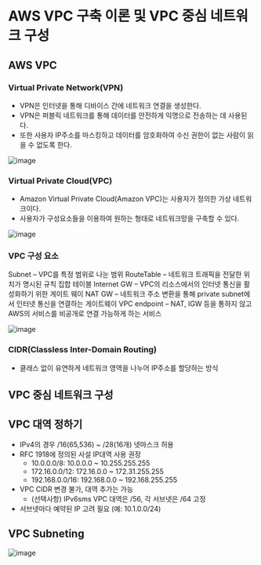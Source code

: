 # AWS VPC 구축 이론 및 VPC 중심 네트워크 구성

## AWS VPC

### Virtual Private Network(VPN)

- VPN은 인터넷을 통해 디바이스 간에 네트워크 연결을 생성한다.
- VPN은 퍼블릭 네트워크를 통해 데이터를 안전하게 익명으로 전송하는 데 사용된다. 
- 또한 사용자 IP주소를 마스킹하고 데이터를 암호화하여 수신 권한이 없는 사람이 읽을 수 없도록 한다. 

![image](https://user-images.githubusercontent.com/66311161/177533875-7abbf68a-5707-46f5-a781-fa1504674721.png)

### Virtual Private Cloud(VPC)

- Amazon Virtual Private Cloud(Amazon VPC)는 사용자가 정의한 가상 네트워크이다.
- 사용자가 구성요소들을 이용하여 원하는 형태로 네트워크망을 구축할 수 있다.

![image](https://user-images.githubusercontent.com/66311161/177534508-b9501695-c10c-42a0-93a9-f2dc9586723d.png)

### VPC 구성 요소

Subnet – VPC를 특정 범위로 나눈 범위
RouteTable – 네트워크 트래픽을 전달한 위치가 명시된 규칙 집합 테이블
Internet GW – VPC의 리소스에서의 인터넷 통신을 활성화하기 위한 게이트 웨이
NAT GW – 네트워크 주소 변환을 통해 private subnet에서 인터넷 통신을 연결하는 게이트웨이
VPC endpoint – NAT, IGW 등을 통하지 않고 AWS의 서비스를 비공개로 연결 가능하게 하는 서비스

![image](https://user-images.githubusercontent.com/66311161/177536777-0bed66b9-cbc8-418a-8e3d-bdbbe07a4bac.png)

### CIDR(Classless Inter-Domain Routing)

- 클래스 없이 유연하게 네트워크 영역을 나누어 IP주소를 할당하는 방식

## VPC 중심 네트워크 구성

## VPC 대역 정하기

- IPv4의 경우 /16(65,536) ~ /28(16개) 넷마스크 허용
- RFC 1918에 정의된 사설 IP대역 사용 권장
  - 10.0.0.0/8: 10.0.0.0 ~ 10.255.255.255
  - 172.16.0.0/12: 172.16.0.0 ~ 172.31.255.255
  - 192.168.0.0/16: 192.168.0.0 ~ 192.168.255.255
- VPC CIDR 변경 불가, 대역 추가는 가능
  - (선택사항) IPv6sms VPC 대역은 /56, 각 서브넷은 /64 고정
- 서브넷마다 예약된 IP 고려 필요 (예: 10.1.0.0/24)

## VPC Subneting

![image](https://user-images.githubusercontent.com/66311161/177537907-709b76b0-b89c-4437-b68a-2808a20603aa.png)








